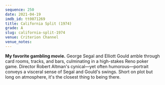 ```yaml
---
sequence: 250
date: 2021-04-19
imdb_id: tt0071269
title: California Split (1974)
grade: A
slug: california-split-1974
venue: Criterion Channel
venue_notes:
---
```


**My favorite gambling movie.** George Segal and Elliott Gould amble through card rooms, tracks, and bars, culminating in a high-stakes Reno poker game. Director Robert Altman's cynical—yet often humorous—portrait conveys a visceral sense of Segal and Gould's swings. Short on plot but long on atmosphere, it's the closest thing to being there.